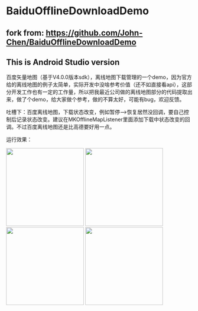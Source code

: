 BaiduOfflineDownloadDemo
========================

## fork from: https://github.com/John-Chen/BaiduOfflineDownloadDemo

## This is Android Studio version

百度矢量地图（基于V4.0.0版本sdk），离线地图下载管理的一个demo，因为官方给的离线地图的例子太简单，实际开发中没啥参考价值（还不如直接看api），这部分开发工作也有一定的工作量，所以把我最近公司做的离线地图部分的代码提取出来，做了个demo，给大家做个参考，做的不算太好，可能有bug，欢迎反馈。

吐槽下：百度离线地图，下载状态改变，例如暂停-->恢复居然没回调，要自己控制后记录状态改变。建议在MKOfflineMapListener里面添加下载中状态改变的回调。不过百度离线地图还是比高德要好用一点。


运行效果：

<img src="1.png" width="210"/> <img src="1.png" width="210"/> <img src="1.png" width="210"/> <img src="1.png" width="210"/>
